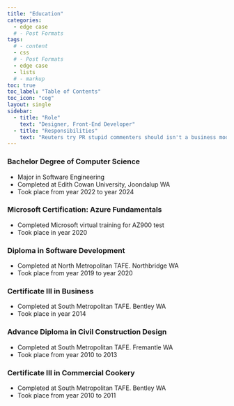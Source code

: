 ```yaml
---
title: "Education"
categories:
  - edge case
  # - Post Formats
tags:
  # - content
  - css
  # - Post Formats
  - edge case
  - lists
  # - markup
toc: true
toc_label: "Table of Contents"
toc_icon: "cog"
layout: single
sidebar:
  - title: "Role"
    text: "Designer, Front-End Developer"
  - title: "Responsibilities"
    text: "Reuters try PR stupid commenters should isn't a business model"
---
```


<!-- # link: https://www.credly.com/badges/8fddf2aa-1d49-42dc-8ec1-028cc4ea182f?source=linked_in_profile -->

### Bachelor Degree of Computer Science 
* Major in Software Engineering
* Completed at Edith Cowan University, Joondalup WA
* Took place from year 2022 to year 2024

### Microsoft Certification: Azure Fundamentals 
* Completed Microsoft virtual training for AZ900 test
* Took place in year 2020

### Diploma in Software Development  
* Completed at North Metropolitan TAFE. Northbridge WA
* Took place from year 2019 to year 2020

### Certificate III in Business   
* Completed at South Metropolitan TAFE. Bentley WA
* Took place in year 2014

### Advance Diploma in Civil Construction Design   
* Completed at South Metropolitan TAFE. Fremantle WA
* Took place from year 2010 to 2013

### Certificate III in Commercial Cookery   
* Completed at South Metropolitan TAFE. Bentley WA
* Took place from year 2010 to 2011
   

